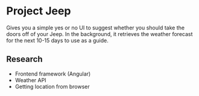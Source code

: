 # Project Jeep

Gives you a simple yes or no UI to suggest whether you should take the doors off of your Jeep. In the background, it retrieves the weather forecast for the next 10-15 days to use as a guide.

## Research
- Frontend framework (Angular)
- Weather API
- Getting location from browser